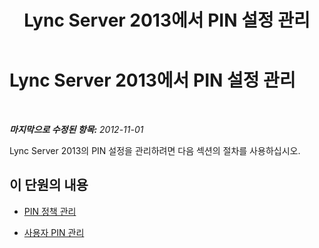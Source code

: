 ﻿---
title: Lync Server 2013에서 PIN 설정 관리
TOCTitle: Lync Server 2013에서 PIN 설정 관리
ms:assetid: d4a104e2-830c-47f1-a5dd-de7a937cc83a
ms:mtpsurl: https://technet.microsoft.com/ko-kr/library/JJ721898(v=OCS.15)
ms:contentKeyID: 49886006
ms.date: 08/24/2015
mtps_version: v=OCS.15
ms.translationtype: HT
---

# Lync Server 2013에서 PIN 설정 관리

 

_**마지막으로 수정된 항목:** 2012-11-01_

Lync Server 2013의 PIN 설정을 관리하려면 다음 섹션의 절차를 사용하십시오.

## 이 단원의 내용

  - [PIN 정책 관리](lync-server-2013-managing-pin-policies.md)

  - [사용자 PIN 관리](lync-server-2013-managing-user-pins.md)

